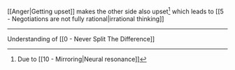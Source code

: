 [[Anger|Getting upset]] makes the other side also upset[^1] which leads to [[5 - Negotiations are not fully rational|irrational thinking]]

---

Understanding of [[0 - Never Split The Difference]]

[^1]: Due to [[10 - Mirroring|Neural resonance]]
